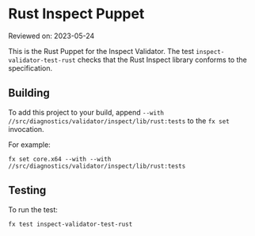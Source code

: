 # Rust Inspect Puppet

Reviewed on: 2023-05-24

This is the Rust Puppet for the Inspect Validator. The test
`inspect-validator-test-rust` checks that the Rust Inspect library conforms
to the specification.

## Building

To add this project to your build, append `--with //src/diagnostics/validator/inspect/lib/rust:tests`
to the `fx set` invocation.

For example:

```
fx set core.x64 --with --with //src/diagnostics/validator/inspect/lib/rust:tests
```

## Testing
To run the test:
```
fx test inspect-validator-test-rust
```
